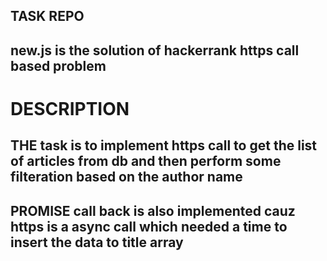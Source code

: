 ## TASK REPO
## new.js is the solution of hackerrank https call based problem 
# DESCRIPTION
## THE task is to implement https call to get the list of articles from db and then perform some filteration based on the author name
## PROMISE call back is also implemented cauz https is a async call which needed a time to insert the data to title array

